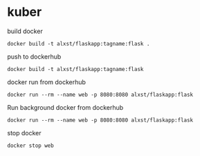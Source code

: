 # kuber

build docker 

    docker build -t alxst/flaskapp:tagname:flask .

push to dockerhub

    docker build -t alxst/flaskapp:tagname:flask

docker run from dockerhub

    docker run --rm --name web -p 8080:8080 alxst/flaskapp:flask


Run background docker from dockerhub

    docker run --rm --name web -p 8080:8080 alxst/flaskapp:flask

stop docker

    docker stop web

